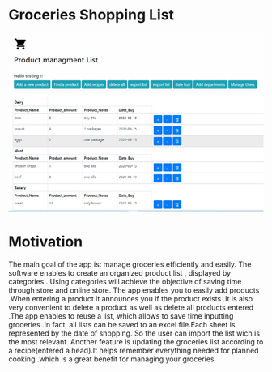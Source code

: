 # Groceries Shopping List
![Image](newpic.jpg)
# Motivation

The main goal of the app is: manage groceries efficiently and easily.
The software enables to create an organized product list , displayed by categories . Using categories will achieve the objective of saving time through store and online store. The app enables you to easily add products .When entering  a product it announces you if the product exists .It is also  very convenient to  delete a product as  well as delete all products entered .The app enables to reuse a list, which allows to save time inputting groceries .In fact, all lists can be saved to an excel file.Each sheet is represented by the date of shopping. So the user can import the list wich is the most relevant. 
Another feature is updating the groceries list according to a recipe(entered a head).It helps remember everything needed for planned cooking .which is a great benefit for managing your  groceries 
